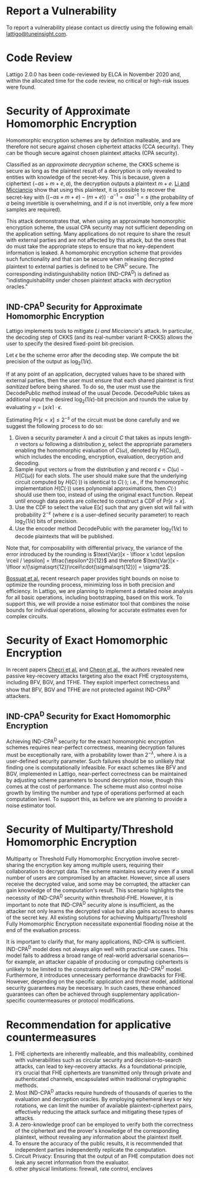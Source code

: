 # Report a Vulnerability
To report a vulnerability please contact us directly using the following email: lattigo@tuneinsight.com.

# Code Review
Lattigo 2.0.0 has been code-reviewed by ELCA in November 2020 and, within the allocated time for the code review, no critical or high-risk issues were found.

# Security of Approximate Homomorphic Encryption
Homomorphic encryption schemes are by definition malleable, and are therefore not secure against chosen ciphertext attacks (CCA security). They can be though secure against chosen plaintext attacks (CPA security).

Classified as an _approximate decryption_ scheme, the CKKS scheme is secure as long as the plaintext result of a decryption is only revealed to entities with knowledge of the secret-key. This is because, given a ciphertext $(-as + m + e, a)$, the decryption outputs a plaintext $m+e$. [Li and Micciancio](https://eprint.iacr.org/2020/1533) show that using this plaintext, it is possible to recover the secret-key with $((-as + m + e) - (m + e)) \cdot a^{-1} = asa^{-1} = s$ (the probability of $a$ being invertible is overwhelming, and if $a$ is not invertible, only a few more samples are required).

This attack demonstrates that, when using an approximate homomorphic encryption scheme, the usual CPA security may not sufficient depending on the application setting. Many applications do not require to share the result with external parties and are not affected by this attack, but the ones that do must take the appropriate steps to ensure that no key-dependent information is leaked. A homomorphic encryption scheme that provides such functionality and that can be secure when releasing decrypted plaintext to external parties is defined to be CPA<sup>D</sup> secure. The corresponding indistinguishability notion (IND-CPA<sup>D</sup>) is defined as "indistinguishability under chosen plaintext attacks with decryption oracles."

## IND-CPA<sup>D</sup> Security for Approximate Homomorphic Encryption
Lattigo implements tools to mitigate _Li and Micciancio_'s attack. In particular, the decoding step of CKKS (and its real-number variant R-CKKS) allows the user to specify the desired fixed-point bit-precision.

Let $\epsilon$ be the scheme error after the decoding step. We compute the bit precision of the output as $\log_{2}(1/\epsilon)$.

If at any point of an application, decrypted values have to be shared with external parties, then the user must ensure that each shared plaintext is first _sanitized_ before being shared. To do so, the user must use the $\textsf{DecodePublic}$ method instead of the usual $\textsf{Decode}$. $\textsf{DecodePublic}$ takes as additional input the desired $\log_{2}(1/\epsilon)$-bit precision and rounds the value by evaluating $y = \lfloor x / \epsilon \rceil \cdot \epsilon$.

Estimating $\text{Pr}[\epsilon < x] \leq 2^{-s}$ of the circuit must be done carefully and we suggest the following process to do so:
 1. Given a security parameter $\lambda$ and a circuit $C$ that takes as inputs length-$n$ vectors $\omega$ following a distribution $\chi$, select the appropriate parameters enabling the homomorphic evaluation of $C(\omega)$, denoted by $H(C(\omega))$, which includes the encoding, encryption, evaluation, decryption and decoding.
 2. Sample input vectors $\omega$ from the distribution $\chi$ and record $\epsilon = C(\omega) - H(C(\omega))$ for each slots. The user should make sure that the underlying circuit computed by $H(C(\cdot))$ is identical to $C(\cdot)$; i.e., if the homomorphic implementation $H(C(\cdot))$ uses polynomial approximations, then $C(\cdot)$ should use them too, instead of using the original exact function. Repeat until enough data points are collected to construct a CDF of $\textsf{Pr}[\epsilon > x]$.
 3. Use the CDF to select the value $\text{E}[\epsilon]$ such that any given slot will fail with probability $2^{-\varepsilon}$ (where $\varepsilon$ is a user-defined security parameter) to reach $\log_{2}(1/\epsilon)$ bits of precision. 
 4. Use the encoder method $\textsf{DecodePublic}$ with the parameter $\log_{2}(1/\epsilon)$ to decode plaintexts that will be published.

Note that, for composability with differential privacy, the variance of the error introduced by the rounding is $\text{Var}[x - \lfloor x \cdot \epsilon \rceil / \epsilon] = \tfrac{\epsilon^2}{12}$ and therefore $\text{Var}[x -  \lfloor x/(\sigma\sqrt{12})\rceil\cdot(\sigma\sqrt{12})] = \sigma^2$.

[Bossuat et al.](https://eprint.iacr.org/2024/853) recent research paper provides tight bounds on noise to optimize the rounding process, minimizing loss in both precision and efficiency.
In Lattigo, we are planning to implement a detailed noise analysis for all basic operations, including bootstrapping, based on this work. To support this, we will provide a noise estimator tool that combines the noise bounds for individual operations, allowing for accurate estimates even for complex circuits. 

# Security of Exact Homomorphic Encryption
In recent papers [Checri et al.](https://eprint.iacr.org/2024/116) and [Cheon et al.](https://eprint.iacr.org/2024/127), the authors revealed new passive key-recovery attacks targeting also the exact FHE cryptosystems, including BFV, BGV, and TFHE. They exploit imperfect correctness and show that BFV, BGV and TFHE are not protected against IND-CPA<sup>D</sup> attackers.

## IND-CPA<sup>D</sup> Security for Exact Homomorphic Encryption
Achieving IND-CPA<sup>D</sup> security for the exact homomorphic encryption schemes requires near-perfect correctness, meaning decryption failures must be exceptionally rare, with a probability lower than $2^{−\lambda}$, where $\lambda$ is a user-defined security parameter. Such failures should be so unlikely that finding one is computationally infeasible.
For exact schemes like BFV and BGV, implemented in Lattigo, near-perfect correctness can be maintained by adjusting scheme parameters to bound decryption noise, though this comes at the cost of performance. The scheme must also control noise growth by limiting the number and type of operations performed at each computation level. To support this, as before we are planning to provide a noise estimator tool.

# Security of Multiparty/Threshold Homomorphic Encryption
Multiparty or Threshold Fully Homomorphic Encryption involve secret-sharing the encryption key among multiple users, requiring their collaboration to decrypt data. The scheme maintains security even if a small number of users are compromised by an attacker. However, since all users receive the decrypted value, and some may be corrupted, the attacker can gain knowledge of the computation's result. This scenario highlights the necessity of IND-CPA<sup>D</sup> security within threshold-FHE. However, it is important to note that IND-CPA<sup>D</sup> security alone is insufficient, as the attacker not only learns the decrypted value but also gains access to shares of the secret key.
All existing solutions for achieving Multiparty/Threshold Fully Homomorphic Encryption necessitate exponential flooding noise at the end of the evaluation process.

It is important to clarify that, for many applications, IND-CPA is sufficient. IND-CPA<sup>D</sup>  model does not always align well with practical use cases. This model fails to address a broad range of real-world adversarial scenarios—for example, an attacker capable of producing or computing ciphertexts is unlikely to be limited to the constraints defined by the IND-CPA<sup>D</sup> model. Furthermore, it introduces unnecessary performance drawbacks for FHE. However, depending on the specific application and threat model, additional security guarantees may be necessary. In such cases, these enhanced guarantees can often be achieved through supplementary application-specific countermeasures or protocol modifications.

# Recommendation for applicative countermeasures
1. FHE ciphertexts are inherently malleable, and this malleability, combined with vulnerabilities such as circular security and decision-to-search attacks, can lead to key-recovery attacks. As a foundational principle, it’s crucial that FHE ciphertexts are transmitted only through private and authenticated channels, encapsulated within traditional cryptographic methods.
2. Most IND-CPA<sup>D</sup> attacks require hundreds of thousands of queries to the evaluation and decryption oracles. By employing ephemeral keys or key rotations, we can limit the number of available plaintext-ciphertext pairs, effectively reducing the attack surface and mitigating these types of attacks.
3. A zero-knowledge proof can be employed to verify both the correctness of the ciphertext and the prover's knowledge of the corresponding plaintext, without revealing any information about the plaintext itself.
4. To ensure the accuracy of the public results, it is recommended that independent parties independently replicate the computation.
5. Circuit Privacy: Ensuring that the output of an FHE computation does not leak any secret information from the evaluator.
6. other physical limitations: firewall, rate control, enclaves


